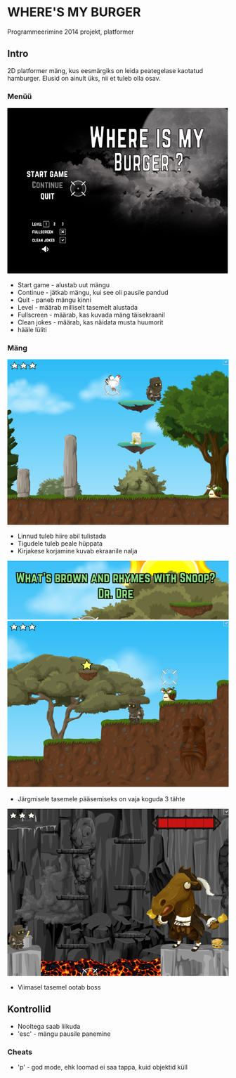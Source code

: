 WHERE'S MY BURGER
=======
Programmeerimine 2014 projekt, platformer

## Intro
2D platformer mäng, kus eesmärgiks on leida peategelase kaotatud hamburger. Elusid on ainult üks, nii et tuleb olla osav.

### Menüü
![](https://raw.githubusercontent.com/mpeedosk/Burger/master/Screens/1.png)<br/>
 * Start game - alustab uut mängu
 * Continue - jätkab mängu, kui see oli pausile pandud
 * Quit - paneb mängu kinni
 * Level - määrab milliselt tasemelt alustada
 * Fullscreen - määrab, kas kuvada mäng täisekraanil
 * Clean jokes - määrab, kas näidata musta huumorit
 * hääle lüliti

### Mäng
![](https://raw.githubusercontent.com/mpeedosk/Burger/master/Screens/4.png)<br/>
 * Linnud tuleb hiire abil tulistada
 * Tigudele tuleb peale hüppata
 * Kirjakese korjamine kuvab ekraanile nalja

![](https://raw.githubusercontent.com/mpeedosk/Burger/master/Screens/5.png)<br/>
![](https://raw.githubusercontent.com/mpeedosk/Burger/master/Screens/2.png)<br/>
 * Järgmisele tasemele pääsemiseks on vaja koguda 3 tähte

![](https://raw.githubusercontent.com/mpeedosk/Burger/master/Screens/3.png)<br/>
 * Viimasel tasemel ootab boss

## Kontrollid
 * Nooltega saab liikuda
 * 'esc' - mängu pausile panemine
### Cheats
 * 'p' - god mode, ehk loomad ei saa tappa, kuid objektid küll

 
